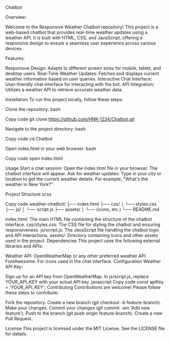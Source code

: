 Chatbot

Overview: 

Welcome to the Responsive Weather Chatbot repository! This project is a web-based chatbot that provides real-time weather updates using a weather API. It is built with HTML, CSS, and JavaScript, offering a responsive design to ensure a seamless user experience across various devices.

Features:

Responsive Design: Adapts to different screen sizes for mobile, tablet, and desktop users.
Real-Time Weather Updates: Fetches and displays current weather information based on user queries.
Interactive Chat Interface: User-friendly chat interface for interacting with the bot.
API Integration: Utilizes a weather API to retrieve accurate weather data.

Installation
To run this project locally, follow these steps:

Clone the repository:
bash

Copy code
git clone https://github.com/HNK-1234/Chatbot.git

Navigate to the project directory:
bash

Copy code
cd Chatbot

Open index.html in your web browser:
bash

Copy code
open index.html

Usage
Start a chat session: Open the index.html file in your browser. The chatbot interface will appear.
Ask for weather updates: Type in your city or location to get the current weather details. For example, "What's the weather in New York?"

Project Structure
scss

Copy code
weather-chatbot/
├── index.html
├── css/
│   └── styles.css
├── js/
│   └── script.js
├── assets/
│   └── (icons, etc.)
└── README.md

index.html: The main HTML file containing the structure of the chatbot interface.
css/styles.css: The CSS file for styling the chatbot and ensuring responsiveness.
js/script.js: The JavaScript file handling the chatbot logic and API interactions.
assets/: Directory containing icons and other assets used in the project.
Dependencies
This project uses the following external libraries and APIs:

Weather API: OpenWeatherMap or any other preferred weather API.
FontAwesome: For icons used in the chat interface.
Configuration
Weather API Key:

Sign up for an API key from OpenWeatherMap.
In js/script.js, replace YOUR_API_KEY with your actual API key.
javascript
Copy code
const apiKey = 'YOUR_API_KEY';
Contributing
Contributions are welcome! Please follow these steps to contribute:

Fork the repository.
Create a new branch (git checkout -b feature-branch).
Make your changes.
Commit your changes (git commit -am 'Add new feature').
Push to the branch (git push origin feature-branch).
Create a new Pull Request.

License
This project is licensed under the MIT License. See the LICENSE file for details.
